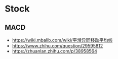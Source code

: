 # Stock

## MACD

- <https://wiki.mbalib.com/wiki/平滑异同移动平均线>
- <https://www.zhihu.com/question/29595812>
- <https://zhuanlan.zhihu.com/p/38958564>
